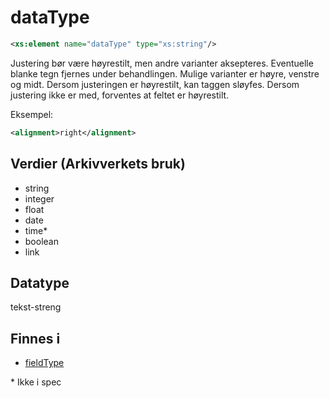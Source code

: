 # dataType

```xml
<xs:element name="dataType" type="xs:string"/>
```

Justering bør være høyrestilt, men andre varianter aksepteres. Eventuelle blanke tegn fjernes under behandlingen. Mulige varianter er høyre, venstre og midt. Dersom justeringen er høyrestilt, kan taggen sløyfes. Dersom justering ikke er med, forventes at feltet er høyrestilt.

Eksempel:
```xml
<alignment>right</alignment> 
```

## Verdier (Arkivverkets bruk)
* string
* integer
* float
* date
* time\*
* boolean
* link

## Datatype
tekst-streng

## Finnes i
* [fieldType](fieldType.md)




\* Ikke i spec
